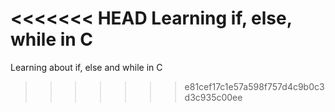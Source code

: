 <<<<<<< HEAD
Learning if, else, while in C
=======
Learning about if, else and while in C
>>>>>>> e81cef17c1e57a598f757d4c9b0c3d3c935c00ee
